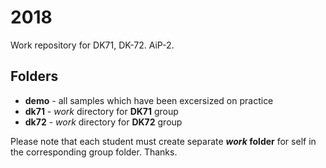 # 2018
Work repository for DK71, DK-72. AiP-2.

## Folders
*  **demo** - all samples which have been excersized on practice
* **dk71** - _work_ directory for **DK71** group
* **dk72** - _work_ directory for **DK72** group

Please note that each student must create separate **_work_ folder** for self in the corresponding group folder.
Thanks.
